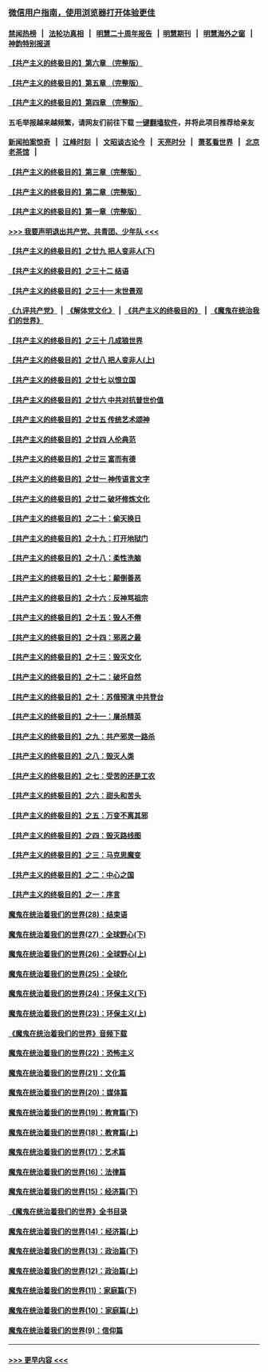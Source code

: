 ### [微信用户指南，使用浏览器打开体验更佳](https://github.com/gfw-breaker/banned-news1/blob/master/indexes/wechat-guide.md?t=0)
#### [禁闻热榜](热点新闻.md?t=0)  &nbsp;&nbsp;|&nbsp;&nbsp; [法轮功真相](https://github.com/gfw-breaker/truth/blob/master/README.md?t=0) &nbsp;&nbsp;|&nbsp;&nbsp; [明慧二十周年报告](https://github.com/gfw-breaker/mh-reports/blob/master/README.md?t=0) &nbsp;&nbsp;|&nbsp;&nbsp;[明慧期刊](https://github.com/gfw-breaker/mh-qikan) &nbsp;&nbsp;|&nbsp;&nbsp; [明慧海外之窗](https://github.com/gfw-breaker/mh-news/blob/master/README.md?t=0) &nbsp;&nbsp;|&nbsp;&nbsp; [神韵特别报道](https://github.com/gfw-breaker/mh-news/blob/master/shenyun.md?t=0)
#### [【共产主义的终极目的】第六章 （完整版）](../pages/nsc422/n11428913.md?t=02172233) 
#### [【共产主义的终极目的】第五章 （完整版）](../pages/nsc422/n11428912.md?t=02172233) 
#### [【共产主义的终极目的】第四章 （完整版）](../pages/nsc422/n11428907.md?t=02172233) 
#### 五毛举报越来越频繁，请网友们前往下载 [一键翻墙软件](https://github.com/gfw-breaker/ssr-accounts)，并将此项目推荐给亲友
#### [新闻拍案惊奇](https://github.com/gfw-breaker/banned-news1/blob/master/pages/link4.md) &nbsp;&nbsp;|&nbsp;&nbsp; [江峰时刻](https://github.com/gfw-breaker/banned-news1/blob/master/pages/link4.md) &nbsp;&nbsp;|&nbsp;&nbsp; [文昭谈古论今](https://github.com/gfw-breaker/banned-news1/blob/master/pages/link4.md) &nbsp;&nbsp;|&nbsp;&nbsp; [天亮时分](https://github.com/gfw-breaker/banned-news1/blob/master/pages/link4.md) &nbsp;&nbsp;|&nbsp;&nbsp; [萧茗看世界](https://github.com/gfw-breaker/banned-news1/blob/master/pages/link4.md) &nbsp;&nbsp;|&nbsp;&nbsp; [北京老茶馆](https://github.com/gfw-breaker/banned-news1/blob/master/pages/link4.md) &nbsp;&nbsp;|&nbsp;&nbsp; 
#### [【共产主义的终极目的】第三章（完整版）](../pages/nsc422/n11428848.md?t=02172233) 
#### [【共产主义的终极目的】第二章（完整版）](../pages/nsc422/n11428831.md?t=02172233) 
#### [【共产主义的终极目的】第一章（完整版）](../pages/nsc422/n11417651.md?t=02172233) 
#### [>>> 我要声明退出共产党、共青团、少年队 <<<](https://github.com/begood0513/goodnews/blob/master/quit/letter.md) 
#### [【共产主义的终极目的】之廿九 把人变非人(下)](../pages/nsc422/n11344140.md?t=02172233) 
#### [【共产主义的终极目的】之三十二 结语](../pages/nsc422/n11360535.md?t=02172233) 
#### [【共产主义的终极目的】之三十一 末世景观](../pages/nsc422/n11351129.md?t=02172233) 
#### [《九评共产党》](https://github.com/begood0513/9ping.md/blob/master/README.md) &nbsp;|&nbsp; [《解体党文化》](../../../../jtdwh.md/blob/master/README.md)  &nbsp;|&nbsp; [《共产主义的终极目的》](../../../../gczydzjmd.md/blob/master/README.md) &nbsp;|&nbsp; [《魔鬼在统治我们的世界》](../../../../mgztzwmdsj.md/blob/master/README.md) 
#### [【共产主义的终极目的】之三十 几成狼世界](../pages/nsc422/n11348280.md?t=02172233) 
#### [【共产主义的终极目的】之廿八 把人变非人(上)](../pages/nsc422/n11340492.md?t=02172233) 
#### [【共产主义的终极目的】之廿七 以恨立国](../pages/nsc422/n11336944.md?t=02172233) 
#### [【共产主义的终极目的】之廿六 中共对抗普世价值](../pages/nsc422/n11324785.md?t=02172233) 
#### [【共产主义的终极目的】之廿五 传统艺术颂神](../pages/nsc422/n11296396.md?t=02172233) 
#### [【共产主义的终极目的】之廿四 人伦典范](../pages/nsc422/n11296397.md?t=02172233) 
#### [【共产主义的终极目的】之廿三 富而有德](../pages/nsc422/n11283598.md?t=02172233) 
#### [【共产主义的终极目的】之廿一 神传语言文字](../pages/nsc422/n11263265.md?t=02172233) 
#### [【共产主义的终极目的】之廿二 破坏修炼文化](../pages/nsc422/n11245728.md?t=02172233) 
#### [【共产主义的终极目的】之二十：偷天换日](../pages/nsc422/n11238846.md?t=02172233) 
#### [【共产主义的终极目的】之十九：打开地狱门](../pages/nsc422/n11206376.md?t=02172233) 
#### [【共产主义的终极目的】之十八：柔性洗脑](../pages/nsc422/n11199994.md?t=02172233) 
#### [【共产主义的终极目的】之十七：颠倒善恶](../pages/nsc422/n11179782.md?t=02172233) 
#### [【共产主义的终极目的】之十六：反神骂祖宗](../pages/nsc422/n11166798.md?t=02172233) 
#### [【共产主义的终极目的】之十五：毁人不倦](../pages/nsc422/n11166792.md?t=02172233) 
#### [【共产主义的终极目的】之十四：邪恶之最](../pages/nsc422/n11150249.md?t=02172233) 
#### [【共产主义的终极目的】之十三：毁灭文化](../pages/nsc422/n11135227.md?t=02172233) 
#### [【共产主义的终极目的】之十二：破坏自然](../pages/nsc422/n11135214.md?t=02172233) 
#### [【共产主义的终极目的】之十：苏俄预演 中共登台](../pages/nsc422/n11118424.md?t=02172233) 
#### [【共产主义的终极目的】之十一：屠杀精英](../pages/nsc422/n11118442.md?t=02172233) 
#### [【共产主义的终极目的】之九：共产邪灵一路杀](../pages/nsc422/n11114139.md?t=02172233) 
#### [【共产主义的终极目的】之八：毁灭人类](../pages/nsc422/n11108503.md?t=02172233) 
#### [【共产主义的终极目的】之七：受苦的还是工农](../pages/nsc422/n11101809.md?t=02172233) 
#### [【共产主义的终极目的】之六：甜头和苦头](../pages/nsc422/n11096971.md?t=02172233) 
#### [【共产主义的终极目的】之五：万变不离其邪](../pages/nsc422/n11091285.md?t=02172233) 
#### [【共产主义的终极目的】之四：毁灭路线图](../pages/nsc422/n11086284.md?t=02172233) 
#### [【共产主义的终极目的】之三：马克思魔变](../pages/nsc422/n11061941.md?t=02172233) 
#### [【共产主义的终极目的】之二：中心之国](../pages/nsc422/n11047728.md?t=02172233) 
#### [【共产主义的终极目的】之一：序言](../pages/nsc422/n11086077.md?t=02172233) 
#### [魔鬼在统治着我们的世界(28)：结束语](../pages/nsc422/n10936246.md?t=02172233) 
#### [魔鬼在统治着我们的世界(27)：全球野心(下)](../pages/nsc422/n10928319.md?t=02172233) 
#### [魔鬼在统治着我们的世界(26)：全球野心(上)](../pages/nsc422/n10900318.md?t=02172233) 
#### [魔鬼在统治着我们的世界(25)：全球化](../pages/nsc422/n10788205.md?t=02172233) 
#### [魔鬼在统治着我们的世界(24)：环保主义(下)](../pages/nsc422/n10695307.md?t=02172233) 
#### [魔鬼在统治着我们的世界(23)：环保主义(上)](../pages/nsc422/n10688613.md?t=02172233) 
#### [《魔鬼在统治着我们的世界》音频下载](../pages/nsc422/n10635553.md?t=02172233) 
#### [魔鬼在统治着我们的世界(22)：恐怖主义](../pages/nsc422/n10614727.md?t=02172233) 
#### [魔鬼在统治着我们的世界(21)：文化篇](../pages/nsc422/n10597706.md?t=02172233) 
#### [魔鬼在统治着我们的世界(20)：媒体篇](../pages/nsc422/n10586579.md?t=02172233) 
#### [魔鬼在统治着我们的世界(19)：教育篇(下)](../pages/nsc422/n10564808.md?t=02172233) 
#### [魔鬼在统治着我们的世界(18)：教育篇(上)](../pages/nsc422/n10526970.md?t=02172233) 
#### [魔鬼在统治着我们的世界(17)：艺术篇](../pages/nsc422/n10499093.md?t=02172233) 
#### [魔鬼在统治着我们的世界(16)：法律篇](../pages/nsc422/n10485969.md?t=02172233) 
#### [魔鬼在统治着我们的世界(15)：经济篇(下)](../pages/nsc422/n10469975.md?t=02172233) 
#### [《魔鬼在统治着我们的世界》全书目录](../pages/nsc422/n10464261.md?t=02172233) 
#### [魔鬼在统治着我们的世界(14)：经济篇(上)](../pages/nsc422/n10457370.md?t=02172233) 
#### [魔鬼在统治着我们的世界(13)：政治篇(下)](../pages/nsc422/n10448270.md?t=02172233) 
#### [魔鬼在统治着我们的世界(12)：政治篇(上)](../pages/nsc422/n10444576.md?t=02172233) 
#### [魔鬼在统治着我们的世界(11)：家庭篇(下)](../pages/nsc422/n10440961.md?t=02172233) 
#### [魔鬼在统治着我们的世界(10)：家庭篇(上)](../pages/nsc422/n10435448.md?t=02172233) 
#### [魔鬼在统治着我们的世界(9)：信仰篇](../pages/nsc422/n10432159.md?t=02172233) 

----
#### [ >>> 更早内容 <<< ](../indexes/nsc422-earlier.md)

